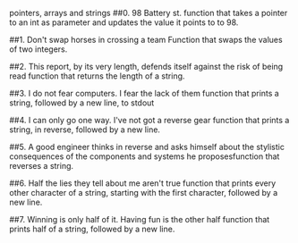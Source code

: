 pointers, arrays and strings
##0. 98 Battery st.
function that takes a pointer to an int as parameter and updates the value it points to to 98.

##1. Don't swap horses in crossing a team
Function that swaps the values of two integers.

##2. This report, by its very length, defends itself against the risk of being read
function that returns the length of a string.

##3. I do not fear computers. I fear the lack of them
function that prints a string, followed by a new line, to stdout

##4. I can only go one way. I've not got a reverse gear
function that prints a string, in reverse, followed by a new line.

##5. A good engineer thinks in reverse and asks himself about the stylistic consequences of the components and systems he proposesfunction that reverses a string.

##6. Half the lies they tell about me aren't true
function that prints every other character of a string, starting with the first character, followed by a new line.

##7. Winning is only half of it. Having fun is the other half
function that prints half of a string, followed by a new line.
